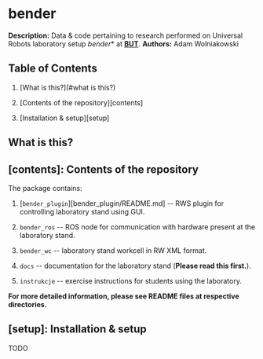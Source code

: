 bender
======
**Description:** Data &amp; code pertaining to research performed on Universal Robots laboratory setup *bender** at [**BUT**][but].
**Authors:** Adam Wolniakowski


Table of Contents
-----------------

1. [What is this?](#what is this?)

2. [Contents of the repository][contents]

3. [Installation & setup][setup]


What is this?
-------------


[contents]: Contents of the repository
--------------------------------------
The package contains:

1. [`bender_plugin`][bender_plugin/README.md] -- RWS plugin for controlling laboratory stand using GUI.

2. `bender_ros` -- ROS node for communication with hardware present at the laboratory stand.

3. `bender_wc` -- laboratory stand workcell in RW XML format.

4. `docs` -- documentation for the laboratory stand (**Please read this first.**).

5. `instrukcje` -- exercise instructions for students using the laboratory.

**For more detailed information, please see README files at respective directories.**


[setup]: Installation & setup
-----------------------------
TODO


[but]: http://pb.edu.pl "Białystok University of Technology"
